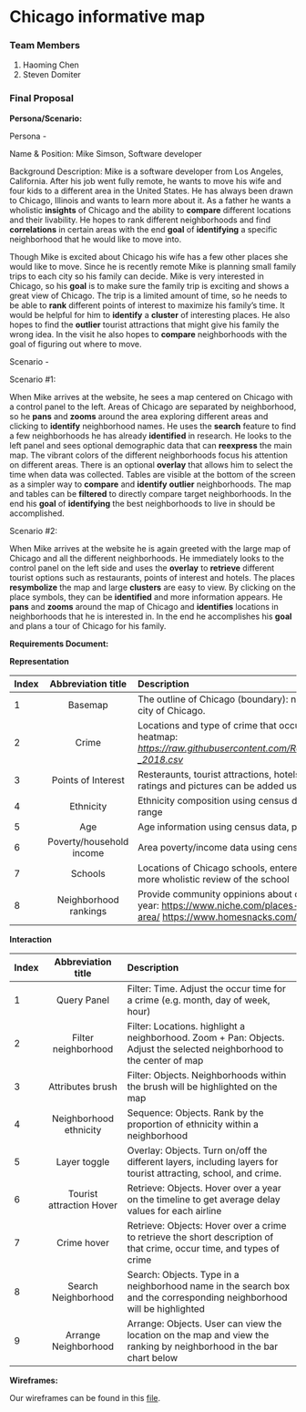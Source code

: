 # Chicago informative map

### Team Members
1. Haoming Chen
2. Steven Domiter

### Final Proposal
**Persona/Scenario:**

Persona - 

Name & Position: Mike Simson, Software developer

Background Description: Mike is a software developer from Los Angeles, California. After his job went fully remote, he wants to move his wife and four kids to a different area in the United States. He has always been drawn to Chicago, Illinois and wants to learn more about it. As a father he wants a wholistic **insights** of Chicago and the ability to **compare** different locations and their livability. He hopes to rank different neighborhoods and find **correlations** in certain areas with the end **goal** of **identifying** a specific neighborhood that he would like to move into.

Though Mike is excited about Chicago his wife has a few other places she would like to move. Since he is recently remote Mike is planning small family trips to each city so his family can decide. Mike is very interested in Chicago, so his **goal** is to make sure the family trip is exciting and shows a great view of Chicago. The trip is a limited amount of time, so he needs to be able to **rank** different points of interest to maximize his family’s time. It would be helpful for him to **identify** a **cluster** of interesting places. He also hopes to find the **outlier** tourist attractions that might give his family the wrong idea. In the visit he also hopes to **compare** neighborhoods with the goal of figuring out where to move.  

Scenario -

Scenario #1:

When Mike arrives at the website, he sees a map centered on Chicago with a control panel to the left. Areas of Chicago are separated by neighborhood, so he **pans** and **zooms** around the area exploring different areas and clicking to **identify** neighborhood names. He uses the **search** feature to find a few neighborhoods he has already **identified** in research. He looks to the left panel and sees optional demographic data that can **reexpress** the main map. The vibrant colors of the different neighborhoods focus his attention on different areas. There is an optional **overlay** that allows him to select the time when data was collected. Tables are visible at the bottom of the screen as a simpler way to **compare** and **identify** **outlier** neighborhoods. The map and tables can be **filtered** to directly compare target neighborhoods. In the end his **goal** of **identifying** the best neighborhoods to live in should be accomplished.   

Scenario #2: 

When Mike arrives at the website he is again greeted with the large map of Chicago and all the different neighborhoods. He immediately looks to the control panel on the left side and uses the **overlay** to **retrieve** different tourist options such as restaurants, points of interest and hotels. The places **resymbolize** the map and large **clusters** are easy to view. By clicking on the place symbols, they can be **identified** and more information appears. He **pans** and **zooms** around the map of Chicago and **identifies** locations in neighborhoods that he is interested in. In the end he accomplishes his **goal** and plans a tour of Chicago for his family. 

**Requirements Document:**

**Representation**

| Index      | Abbreviation title| Description     |
| :---        |    :----:   |          :--- |
| 1 | Basemap | The outline of Chicago (boundary): natural earth, should show different neighborhoods within the city of Chicago.|
| 2 | Crime | Locations and type of crime that occured in Chicago, can be expressed at different times, use heatmap: _https://raw.githubusercontent.com/RandomFractals/ChicagoCrimes/master/data/2018/Crimes_-_2018.csv_|
| 3 | Points of Interest | Resteraunts, tourist attractions, hotels; all can be manually entered using online information, ratings and pictures can be added using online data | 
| 4 | Ethnicity | Ethnicity composition using census data, expressed with pie chart by neighborhood, change year range |
| 5 | Age | Age information using census data, pie chart, change year range |
| 6 | Poverty/household income | Area poverty/income data using census data and other sources, change year range, chloropleth |
| 7 | Schools | Locations of Chicago schools, entered manually, additional information can be addded to get a more wholistic review of the school |
| 8 | Neighborhood rankings | Provide community oppinions about differnt neighborhoods from a variety of sources, change year: https://www.niche.com/places-to-live/search/best-neighborhoods/m/chicago-metro-area/ https://www.homesnacks.com/best-neighborhoods-in-chicago-il/ |

**Interaction**

| Index      | Abbreviation title| Description     |
| :---        |    :----:   |          :--- |
| 1      | Query Panel       |  Filter: Time. Adjust the occur time for a crime (e.g. month, day of week, hour)  |
| 2      | Filter neighborhood       |  Filter: Locations. highlight a neighborhood. Zoom + Pan: Objects. Adjust the selected neighborhood to the center of map  |
| 3   | Attributes brush        | Filter: Objects. Neighborhoods within the brush will be highlighted on the map      |
| 4   | Neighborhood ethnicity         | Sequence: Objects. Rank by the proportion of ethnicity within a neighborhood      |
| 5      | Layer toggle       |  Overlay: Objects. Turn on/off the different layers, including layers for tourist attracting, school, and crime. |
| 6   |Tourist attraction Hover        | Retrieve: Objects. Hover over a year on the timeline to get average delay values for each airline      |
| 7     | Crime hover       | Retrieve: Objects: Hover over a crime to retrieve the short description of that crime, occur time, and types of crime |
| 8     | Search Neighborhood     | Search: Objects. Type in a neighborhood name in the search box and the corresponding neighborhood will be highlighted|
| 9   | Arrange Neighborhood       | Arrange: Objects. User can view the location on the map and view the ranking by neighborhood in the bar chart below    |


**Wireframes:**


Our wireframes can be found in this [file](https://geog573spring2021.s3.amazonaws.com/575Map.pdf).



